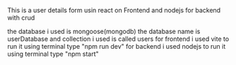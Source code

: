 This is a user details form usin react on Frontend and nodejs for backend with crud

the database i used is mongoose(mongodb)
the database name is userDatabase and collection i used is called users
for frontend i used vite to run it using terminal type "npm run dev"
for backend i used nodejs to run it using terminal type "npm start"
